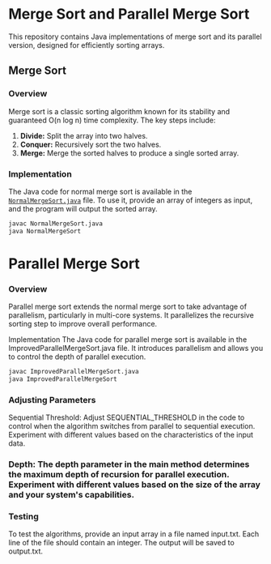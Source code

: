 # Merge Sort and Parallel Merge Sort

This repository contains Java implementations of merge sort and its parallel version, designed for efficiently sorting arrays.

## Merge Sort

### Overview

Merge sort is a classic sorting algorithm known for its stability and guaranteed O(n log n) time complexity. The key steps include:

1. **Divide:** Split the array into two halves.
2. **Conquer:** Recursively sort the two halves.
3. **Merge:** Merge the sorted halves to produce a single sorted array.

### Implementation

The Java code for normal merge sort is available in the [`NormalMergeSort.java`](NormalMergeSort.java) file. To use it, provide an array of integers as input, and the program will output the sorted array.

```bash
javac NormalMergeSort.java
java NormalMergeSort
```

# Parallel Merge Sort

### Overview

Parallel merge sort extends the normal merge sort to take advantage of parallelism, particularly in multi-core systems. It parallelizes the recursive sorting step to improve overall performance.

Implementation
The Java code for parallel merge sort is available in the ImprovedParallelMergeSort.java file. It introduces parallelism and allows you to control the depth of parallel execution.

```bash
javac ImprovedParallelMergeSort.java
java ImprovedParallelMergeSort
```

### Adjusting Parameters
Sequential Threshold: Adjust SEQUENTIAL_THRESHOLD in the code to control when the algorithm switches from parallel to sequential execution. Experiment with different values based on the characteristics of the input data.

### Depth: The depth parameter in the main method determines the maximum depth of recursion for parallel execution. Experiment with different values based on the size of the array and your system's capabilities.

### Testing
To test the algorithms, provide an input array in a file named input.txt. Each line of the file should contain an integer. The output will be saved to output.txt.